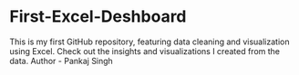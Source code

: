 # First-Excel-Deshboard
This is my first GitHub repository, featuring data cleaning and visualization using Excel. Check out the insights and visualizations I created from the data.
Author - Pankaj Singh
